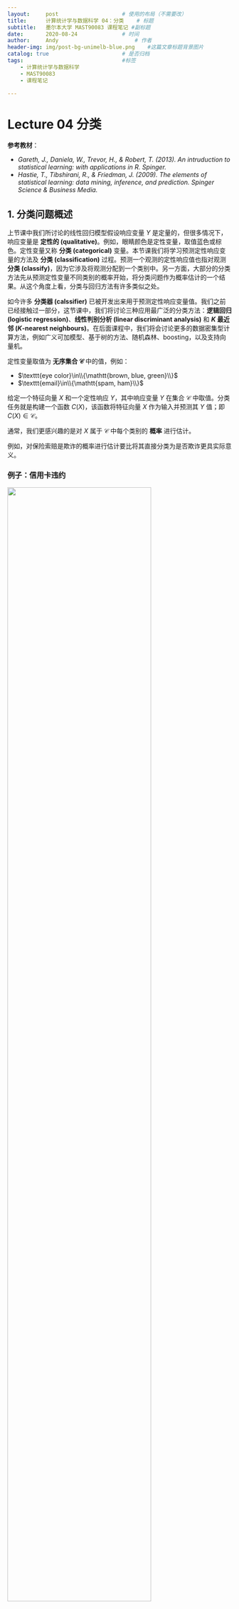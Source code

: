 ```yaml
---
layout:     post   				    # 使用的布局（不需要改）
title:      计算统计学与数据科学 04：分类   	# 标题 
subtitle:   墨尔本大学 MAST90083 课程笔记 #副标题
date:       2020-08-24				# 时间
author:     Andy 						# 作者
header-img: img/post-bg-unimelb-blue.png 	#这篇文章标题背景图片
catalog: true 						# 是否归档
tags:								#标签
    - 计算统计学与数据科学
    - MAST90083
    - 课程笔记

---
```


# Lecture 04  分类

**参考教材**：

* *Gareth, J., Daniela, W., Trevor, H., & Robert, T. (2013). An intruduction to statistical learning: with applications in R. Spinger.*
* *Hastie, T., Tibshirani, R., & Friedman, J. (2009). The elements of statistical learning: data mining, inference, and prediction. Spinger Science & Business Media.*

## 1. 分类问题概述

上节课中我们所讨论的线性回归模型假设响应变量 $Y$ 是定量的，但很多情况下，响应变量是 **定性的 (qualitative)**。例如，眼睛颜色是定性变量，取值蓝色或棕色。定性变量又称 **分类 (categorical)** 变量。本节课我们将学习预测定性响应变量的方法及 **分类 (classification)** 过程。预测一个观测的定性响应值也指对观测 **分类 (classify)**，因为它涉及将观测分配到一个类别中。另一方面，大部分的分类方法先从预测定性变量不同类别的概率开始，将分类问题作为概率估计的一个结果。从这个角度上看，分类与回归方法有许多类似之处。

如今许多 **分类器 (calssifier)** 已被开发出来用于预测定性响应变量值。我们之前已经接触过一部分，这节课中，我们将讨论三种应用最广泛的分类方法：**逻辑回归 (logistìc regression)**、**线性判别分析 (linear discriminant analysis)** 和 **$K$ 最近邻 ($K$-nearest neighbours)**。在后面课程中，我们将会讨论更多的数据密集型计算方法，例如广义可加模型、基于树的方法、随机森林、boosting，以及支持向量机。

定性变量取值为 **无序集合 $\mathcal C$** 中的值，例如：

* $\texttt{eye color}\in\\{\mathtt{brown, blue, green}\\}$
* $\texttt{email}\in\\{\mathtt{spam, ham}\\}$

给定一个特征向量 $X$ 和一个定性响应 $Y$，其中响应变量 $Y$ 在集合 $\mathcal C$ 中取值。分类任务就是构建一个函数 $C(X)$，该函数将特征向量 $X$ 作为输入并预测其 $Y$ 值；即 $C(X) \in \mathcal C$。

通常，我们更感兴趣的是对 $X$ 属于 $\mathcal C$ 中每个类别的 **概率** 进行估计。

例如，对保险索赔是欺诈的概率进行估计要比将其直接分类为是否欺诈更具实际意义。

### 例子：信用卡违约

<img src="http://andy-blog.oss-cn-beijing.aliyuncs.com/blog/2020-11-07-WX20201107-132447%402x.png" width="80%">

<span style="font-size:10pt"> <span style="color:steelblue;font-weight:bold">图 1</span>：`Default` 数据集。**左图**：部分个体的年收入与月信用卡余额关系。信用卡违约的个体标记为 “$+$”，未违约的个体标记为 “$\circ$”。**中图**：`default` 关于 `balance` 函数的箱型图。**右图**：`default` 关于 `income` 函数的箱型图。</span>

## 2. 为什么线性回归不可用

假设在上面的 `Default` 分类任务中，我们将响应变量编码为：

$$Y=\begin{cases}0 & \text{if }\texttt{NO} \\[2ex] 1 & \text{if }\texttt{YES}\end{cases}$$

我们可以简单地对 $X$ 进行 $Y$ 的线性回归，并且如果 $Y> 0.5$ 就将其分类为 $\texttt{YES}$ 吗？

* 在这种二元结果的情况下，线性回归可以很好地用作分类器，并且它等效于我们稍后将讨论的 **线性判别分析**。
* 由于总体的 $E(Y\mid X=x)=\Pr (Y=1\mid X=x)$，我们可能认为回归可以完美解决此任务。
* 然而，**线性** 回归可能会产生小于 $0$ 或大于 $1$ 的概率。因此，**逻辑回归 (logistic regression)** 更为合适。

<img src="http://andy-blog.oss-cn-beijing.aliyuncs.com/blog/2020-11-07-WX20201107-134623%402x.png" width="80%">

<span style="font-size:10pt"> <span style="color:steelblue;font-weight:bold">图 2</span>：`Default` 数据分类。**左图**：线性回归估计的 `default` 概率。可以看到，其中一些数据上估计的概率值是负数。橙色标记表示按照 $0/1$ 编码的 `default` 值 ($\texttt{NO}$ 或 $\texttt{YES}$)。**右图**：逻辑回归预测的 `default` 概率，所有估计的概率均落在 $0$ 到 $1$ 之间。</span>

橙色标记表示响应 $Y$ 为 $0$ 或 $1$。可以看到，线性回归无法很好地估计 $\Pr(Y=1\mid X)$，而逻辑回归似乎非常适合该任务。

现在，假设我们有一个具有三种可能值的响应变量。例如，对于急诊室中的病人，我们需要根据他们的症状对其进行分类：`stroke` (中风)、`drug overdose` (服药过量) 和 `epileptic seizure` (癫痫发作)。考虑用一个定量的响应变量 $Y$ 对这些值编码：

$$Y=\begin{cases}1 & \text{if }\texttt{stroke} \\[2ex] 2 & \text{if }\texttt{drug overdose}\\[2ex] 3 & \text{if }\texttt{epileptic seizure}\end{cases}$$

我们可以根据这些编码，并结合一系列预测变量 $X_1,\dots,X_p$ 通过最小二乘法建立线性回归模型来预测 $Y$。

但是，这种做法存在一个问题：上面的编码方式实际默认了一个有序的输出，它实际上暗示了 `stroke` 和 `drug overdose` 之间的差异与 `drug overdose` 和 `epileptic seizure` 之间的差异是相同的。然而，实际上并没有特别的原因必需这样，我们同样可以选择另一种编码顺序。对一个二元定性响应变量而言，这种做法不会影响最终结果，例如，病人的身体状况只有两种可能 `stroke` 和 `drug overdose`，这种情况下，即使我们改变编码顺序，线性回归最后依然会给出相同的结果。然而，对于两个以上水平的响应变量而言，不同的编码顺序将产生完全不同的线性模型，继而导致对于同一测试观测产生不同的预测类别。

如果响应变量值确实存在一个自然的程度顺序，例如温和、中等和剧烈，并且温和和中等的程度差距与中等和剧烈的程度差距是相近的，那么将其编码为 $1,2,3$ 是合理的。但是请注意，**通常我们不能将一个定性的响应变量自然地转换为两个水平以上的定量变量来建立回归模型。**

这种情况下，线性回归不再适用。**多类别逻辑回归 (Multiclass Logistic Regression)** 或者 **判别分析 (Discriminant Analysis)** 更为合适。

## 3. 逻辑回归

### 3.1 逻辑回归模型

为了简化，我们记 $p(X)=\Pr(Y=1\mid X)$。考虑利用 `balance` 预测 `default`。

如前所述，线性回归在处理分类问题时无法保证结果概率落在 $0$ 到 $1$ 之间，为避免这类问题，我们必须找到一个函数建立针对 $p(X)$ 的模型，使对任意 $X$ 值该函数的输出结果都在 $0$ 和 $1$ 之间。

有许多函数可以满足上述要求。在逻辑回归中，采用以下 **逻辑函数 (logistic function)** 形式：

$$p(X)=\dfrac{e^{\beta_0 + \beta_1 X}}{1+ e^{\beta_0 + \beta_1 X}}$$

可以看到，无论 $\beta_0$、$\beta_1$ 或 $X$ 取值如何，$p(X)$ 的值始终落在 $0$ 到 $1$ 之间。

通过整理，可得

$$\log \left(\dfrac{p(X)}{1-p(X)}\right)=\beta_0 + \beta_1 X$$

这种单调变换称为 $p(X)$ 的 **对数几率 (log odds)** 或 **分对数 (logit)**。

### 3.2 估计回归系数

我们使用 **最大似然 (maximum likelihood)** 对模型参数进行估计。

其基本思想是：寻找 $\beta_0$ 和 $\beta_1$ 的一个估计，使得通过逻辑函数得到的每个人的违约预测概率 $\hat p(x_i)$ 最大可能地与违约的观测情况接近。即，求出的估计 $\hat \beta_0$ 和 $\hat \beta_1$，使得所有违约人的值接近于 $1$ ，而来违约大的值接近于 $0$。

这可以通过 **似然函数 (likelihood function)** 表述，其形式如下：

$$\ell (\beta_0,\beta_1) = \prod_{i:y_i=1}p(x_i)\prod_{i:y_i=0}(1- p(x_i))$$

它给出了在数据中已观察到的 $0$ 和 $1$ 的概率。我们选择能够使观测数据的似然函数最大化的 $\beta_0$ 和 $\beta_1$。

大多数统计软件包都可以通过最大似然拟合线性逻辑回归模型。在 R 中，我们可以使用 `glm()` 函数来拟合逻辑回归模型。

表 1 显示了 `Default` 数据中，建立用 `balance` 预测 `default = YES` 概率的逻辑回归模型的系数估计和其他相关信息。可以看到，$\hat \beta_1 =0.0055$，这表示信用卡余额 `bal­ance` 越多，发生违约 `default` 的概率就越大。更准确地说，`balance` 每增加一个单位，`default` 的 log odds 就增加 $0.0055$ 个单位。

<span style="font-size:10pt"> <span style="color:steelblue;font-weight:bold">表 1</span>：在 `Default` 数据中，建立用 `balance` 预测 `default` 概率的逻辑回归模型的系数估计。`balance` 每增加一个单位，`default` 的 log odds 增加 $0.0055$ 个单位。</span>

||系数|标准误|$Z$ 统计量|p 值|
|--|:--:|:--:|:--:|:--:|
|`Intercept`|$-10.6513$|$0.3612$|$-29.5$|$< 0.0001$|
|`balance`|$0.0055$|$0.0002$|$24.9$|$< 0.0001$|

表 1 中逻辑回归模型的输出结果与之前的线性回归输出的结果是类似的。例如，系数估计的准确性可通过计算标准误来衡量。表 1 中的 $Z$ 统计量和线性回归模型输出的 $t$ 统计量的作用是一样的，如 $\beta_1$ 的 $Z$ 统计量等于 $\hat \beta_1 / SE(\hat \beta_1)$。当 $Z$ 统计量的绝对值很大时，说明零假设 $H_0: \beta_1=0$ 不成立。零假设也就是 $p(X)=\frac{e^{\beta_0}}{1+e^{\beta_0}}$，表示 `default` 概率不依赖于 `balance`。由于表 1 中 `balance` 的 p 值很小，因此拒绝 $H_0$，表明 `default` 概率与 `balance` 之间确实存在关系。另外，这里截距项估计通常意义不大，主要作用是调节平均拟合概率使之与真实数据实际 odds 更接近。

### 3.3 预测

对于某个信用卡余额 `balance` 为 $1000$ 美元的个体，其估计的违约 `default = YES` 概率是多少？

$$\hat p(X)=\dfrac{e^{\hat \beta_0 + \hat \beta_1 X}}{1+e^{\hat \beta_0 + \hat \beta_1 X}}=\dfrac{e^{-10.6513 + 0.0055\times 1000}}{1+e^{-10.6513 + 0.0055\times 1000}}=0.006$$

对于 `balance` 为 $2000$ 美元的个体呢？

$$\hat p(X)=\dfrac{e^{\hat \beta_0 + \hat \beta_1 X}}{1+e^{\hat \beta_0 + \hat \beta_1 X}}=\dfrac{e^{-10.6513 + 0.0055\times 2000}}{1+e^{-10.6513 + 0.0055\times 2000}}=0.586$$

可见，对于某个个体，信用卡余额 (`balance`) 越高，其违约 (`default = YES`) 的概率也越高。

另外，我们还可以尝试用定性预测变量 `student` 来拟合逻辑回归模型。我们将 `student` 编码为一个虚拟变量 `student [YES]`：学生为 $1$，非学生为 $0$。表 2 给出了用 `student` 预测 `default` 概率的逻辑回归模型的结果，可以看出虚拟变量的系数值是正的，其 p 值也是显著的。这表明学生比非学生更容易违约。

<span style="font-size:10pt"> <span style="color:steelblue;font-weight:bold">表 2</span>：在 `Default` 数据中，建立用 `student` 预测 `default` 概率的逻辑回归模型的系数估计。`student` 用一个虚拟变量 `student [YES]` 编码，$1$ 代表学生，$0$ 代表非学生。</span>

||系数|标准误|$Z$ 统计量|p 值|
|--|:--:|:--:|:--:|:--:|
|`Intercept`|$-3.5041$|$0.0707$|$-49.55$|$< 0.0001$|
|`student [YES]`|$0.4049$|$0.1150$|$3.52$|$0.0004$|

$$\widehat{\Pr}(\texttt{default}=\texttt{YES} \mid \texttt{student}=\texttt{YES})=\dfrac{e^{-3.5041+0.4049\times 1}}{1+e^{-3.5041+0.4049\times 1}}=0.0431$$

$$\widehat{\Pr}(\texttt{default}=\texttt{YES} \mid \texttt{student}=\texttt{NO})=\dfrac{e^{-3.5041+0.4049\times 0}}{1+e^{-3.5041+0.4049\times 0}}=0.0292$$

可以看到，学生比非学生违约概率更大。

### 3.4 多元逻辑回归

现在考虑预测一个二元响应变量受多个因素影响的情况。类似于之前的多元线性回归，我们可以将二元逻辑回归推广到多元情况：

$$\log \left(\dfrac{p(X)}{1-p(X)}\right)=\beta_0 + \beta_1 X_1 + \cdots + \beta_p X_p$$

这里，$X=(X_1,\dots,X_p)$ 表示 $p$ 个预测变量，这种情况下，逻辑函数为：

$$p(X)=\dfrac{e^{\beta_0 + \beta_1 X_1 + \cdots + \beta_p X_p}}{1+ e^{\beta_0 + \beta_1 X_1 + \cdots + \beta_p X_p}}$$

和之前一样，我们可以通过最大似然方法估计系数 $\beta_0,\beta_1,\dots,\beta_p$。

表 3 给出了用 `balance`、`income` 和 `student` 三个预测变量对 `default` 概率建立的逻辑回归模型的系数估计。

<span style="font-size:10pt"> <span style="color:steelblue;font-weight:bold">表 3</span>：在 `Default` 数据中，结合 `balance`、`income`、`student` 三个预测变量建立的预测 `default` 概率的逻辑回归模型的系数估计。`student` 用一个虚拟变量 `student [YES]` 编码，$1$ 代表学生，$0$ 代表非学生。`income` 的单位为千美元。</span>

||系数|标准误|$Z$ 统计量|p 值|
|--|:--:|:--:|:--:|:--:|
|`Intercept`|$-10.8690$|$0.4923$|$-22.08$|$< 0.0001$|
|`balance`|$0.0057$|$0.0002$|$24.74$|$< 0.0001$|
|`income`|$0.0030$|$0.0082$|$0.37$|$0.7115$|
|`student [YES]`|$-0.6468$|$0.2362$|$-2.74$|$0.0062$|

表 3 的结果有点出乎意料。其中 `balance` 和 `student [YES]` 的 p 值很小，意味着两者对 `default` 概率是有影响的。然而这里 `student [YES]` 系数是负数，说明学生要比非学生的违约概率更低，这似乎和我们之前在单变量逻辑回归中得到的结论相矛盾。

<img src="http://andy-blog.oss-cn-beijing.aliyuncs.com/blog/2020-11-07-WX20201107-155801%402x.png" width="80%">

<span style="font-size:10pt"> <span style="color:steelblue;font-weight:bold">图 3</span>：`Default` 数据集的混淆现象。**左图**：学生 (橙色) 与非学生 (蓝色) 的违约率。实线表示违约率与 `balance` 的函数关系，水平虚线是考虑所有变量时的违约率。**右图**：学生 (橙色) 与非学生 (蓝色) 的 `balance` 的箱型图。</span>

图 3 对这个看似矛盾的问题从图像上给予解释：

* 通常，学生的信用卡余额 (`balance`) 要比非学生高，而 `balance` 与违约率之间又存在正相关关系，因此，学生的 **边缘违约率 (marginal default rate)** 实际上要高于非学生。
* 但是，对于每个给定的 `balance` 水平，学生的违约率都要低于非学生。
* 多元逻辑回归可以帮助我们发现这点。

#### 例子：南非心脏病

* 80 年代初来自南非西开普的 $160$ 例 MI (心肌梗塞) 和 $302$ 例对照 (所有年龄在 15-64 岁的男性)。
* 该地区的总体患病率很高：$5.1\%$。图 4 中的散点图矩阵中显示了对 $7$ 个预测变量 (风险因素) 的测量。
* 目标是确定风险因素的相对强度和方向。
* 这是一项旨在对公众进行健康饮食教育的干预研究的一部分。

<img src="http://andy-blog.oss-cn-beijing.aliyuncs.com/blog/2020-11-07-Picture1.png" width="80%">

<span style="font-size:10pt"> <span style="color:steelblue;font-weight:bold">图 4</span>：南非心脏病数据的散点图矩阵。响应采用颜色编码：病例 (MI) 为红色，控制组为青绿色。其中，`famhist` 是一个二元变量：$1$ 表示具有 MI 家族病史。</span>

```{python}
> heartfit <-glm(chd∼.,data=heart ,family=binomial)
> summary(heartfit)

Call:
glm(formula = chd ∼ ., family=binomial, data=heart)

Coefficients :
                Estimate    Std. Error  z value  Pr(>|z|)

(Intercept)    -4.1295997   0.9641558  -4.283    1.84e-05  ***
sbp             0.0057607   0.0056326   1.023    0.30643
tobacco         0.0795256   0.0262150   3.034    0.00242   **
ldl             0.1847793   0.0574115   3.219    0.00129   **
famhistPresent  0.9391855   0.2248691   4.177    2.96e-05  ***
obesity        -0.0345434   0.0291053  -1.187    0.23529
alcohol         0.0006065   0.0044550   0.136    0.89171
age             0.0425412   0.0101749   4.181    2.90e-05  ***

(Dispersion parameter for binomial family taken to be 1)

    Null deviance: 596.11 on 461 degrees of freedom
Residual deviance: 483.17 on 454 degrees of freedom
AIC: 499.17
```

#### 病例对照抽样和逻辑回归

* 在南非心脏病数据集中，有 $160$ 个病例和 $302$ 个控制对照，病例占比约 $\tilde \pi = 0.35$。然而，MI 在该地区的实际流行率为 $π= 0.05$。
* 使用病例-对照样本，我们可以准确地估计回归参数 $\beta_j$ (如果我们的模型是正确的)；但是，对于常数项 $\beta_0$ 的估计不正确。
* 我们可以通过简单变换来校正估计的截距

  $$\hat \beta_0^* = \hat \beta_0 + \log \dfrac{\pi}{1-\pi} - \log \dfrac{\tilde \pi}{1- \tilde \pi} $$

* 通常，这种情况比较少见，我们一般对于系数和截距项的估计会全部接受。另外，一般而言，高达 (病例数) 五倍的控制组数量已经足够了。

<img src="http://andy-blog.oss-cn-beijing.aliyuncs.com/blog/2020-11-07-WX20201107-164427%402x.png" width="60%">

<span style="font-size:10pt"> <span style="color:steelblue;font-weight:bold">图 5</span>：与病例相比，对控制组进行更多采样可以减小参数估计的方差。但是在经过大约 5:1 的比率后，这种方差减小的趋势明显变小了。</span>

### 3.5 多类别逻辑回归

到目前为止，我们已经讨论了二分类逻辑回归。我们可以很容易将其推广到多分类问题。其中，一种版本 (在 R 包 `glmnet` 中使用) 具有以下对称形式：

$$\Pr(Y=k\mid X)=\dfrac{e^{\beta_{0k}+ \beta_{1k}X_1 +\cdots + \beta_{pk}X_p}}{\sum_{\ell=1}^{K} e^{\beta_{0\ell}+ \beta_{1\ell}X_1 +\cdots + \beta_{p\ell}X_p}}$$

这里，**每个** 类都具有一个线性函数。

(我们可能已经意识到，像二分类类逻辑回归一样，这里实际上只需要 $K−1$ 个线性函数。)

我们将其称为 **多类别逻辑回归 (multiclass/multinomial logistic regression)**。

## 4. 判别分析

在二元响应变量的情况下，逻辑回归根据其逻辑函数直接对概率 $\Pr(Y=k\mid X=x)$ 建模。用统计语言说，即给定预测变量 $X$，建立响应变量 $Y$ 的条件分布模型。

现在，我们考虑另外一类间接估计这些概率的方法：

* 在这类方法中，我们分别对每种响应分类 (给定的 $Y$) 建模预测变量 $X$ 的分布 $\Pr(X\mid Y=k)$，然后运用 **贝叶斯定理 (Bayes theorem)** 翻转，来估计 $\Pr(Y=k\mid X=x)$。
* 当我们将每一类假设为正态 (高斯) 分布时，我们将得到线性或者二次判别分析。
* 但是，这种方法非常普遍，我们也可以使用其他版本。这里，我们将重点关注正态分布。

那么，为什么我们已经有了逻辑回归，还要使用另一类方法呢?

通常，有如下几个方面的原因：

1. 当不同类别之间的区分度很高时，逻辑回归模型的参数估计不够稳定，而线性判别分析不存在这个问题。
2. 如果样本数 $n$ 比较小，而且在每一类响应分类中预测变量 $X$ 都近似服从正态分布，那么线性判别分析要比逻辑回归更稳定。
3. 如前所述，当响应变量的分类多于两类时，线性判别分析应用更普遍，因为它还提供了数据的低维视图。

### 4.1 运用贝叶斯定理进行分类

假设观测分成 $K$ 类，$K\ge 2$，即定性响应变最 $Y$ 可以取 $K$ 个不同的无序值。这种情况下，**贝叶斯定理 (Bayes thcorem)** 可以表述为：

$$\Pr(Y=k\mid X=x)=\dfrac{\Pr(X=x\mid Y=k)\cdot \Pr(Y=k)}{\Pr(X=x)}$$

将其稍作变换以进行判别分析：

$$\Pr(Y=k\mid X=x)=\dfrac{\pi_k f_k(x)}{\sum_{l=1}^{K}\pi_l f_l(x)}$$

其中，

* $f_k(x)=\Pr(X=x\mid Y=k)$ 表示第 $k$ 类观测的 $X$ 的 **密度函数 (density function)**。这里，我们将在每个类中分别使用正态密度。
* $\pi_k=\Pr(Y=k)$ 表示第 $k$ 类的 **边缘 (marginal)** 或者 **先验 (prior)** 概率。

我们将一个新的数据点分到其概率密度最高的类别中。

<img src="http://andy-blog.oss-cn-beijing.aliyuncs.com/blog/2020-11-07-WX20201107-173527%402x.png" width="80%">

<span style="font-size:10pt"> <span style="color:steelblue;font-weight:bold">图 6</span>：二元响应变量下，不同先验分布的情况。**左图**：类别 1 和 类别 2 的先验概率均为 $0.5$。**右图**：类别 1 和 类别 2 的先验概率分别为 $0.3$ 和 $0.7$。</span>

当先验不同时，我们也会将其考虑在内，并比较 $\pi_k f_k(x)$。在右图中，我们将其分到粉红色表示的类别中，注意，此时决策边界已偏向左侧。

### 4.2 $p=1$ 情况下的线性判别分析

假设 $p = 1$，即只有一个预测变量。假设 $f_k(x)$ 是 **正态的 (nonnal)** 或 **高斯的 (Gaussian)**。在一维的情况下，正态密度函数形式为：

$$f_k(x)=\dfrac{1}{\sqrt{2\pi}\sigma_k}e^{-\frac{1}{2}\left(\frac{x-\mu_k}{\sigma_k}\right)^2}$$

这里，$\mu_k$ 表示第 $k$ 类的均值，$\sigma_k^2$ 表示第 $k$ 类的方差。我们假设所有类别的方差都相同，即 $\sigma_k=\sigma$。

将其代入贝叶斯公式，我们得到一个关于 $p_k(x)=\Pr(Y=k\mid X=x)$ 的相当复杂的表达式：

$$p_k(x)=\dfrac{\pi_k \dfrac{1}{\sqrt{2\pi}\sigma}e^{-\frac{1}{2}\left(\frac{x-\mu_k}{\sigma}\right)^2}}{\sum_{l=1}^{K}\pi_l \dfrac{1}{\sqrt{2\pi}\sigma}e^{-\frac{1}{2}\left(\frac{x-\mu_l}{\sigma}\right)^2}}$$

不过，我们可以对其进行一些简化。

#### 判别函数

为了对 $X = x$ 进行分类，我们需要查看 $p_k(x)$ 中的最大值对应的 $k$。通过对上式两边取对数，并舍弃那些不依赖于 $k$ 的项，这等价于将 $x$ 分配到下面 **判别得分 (discriminant score)** 最大的类：

$$\delta_k(x)=x\cdot \dfrac{\mu_k}{\sigma^2}-\dfrac{\mu_k^2}{2\sigma^2}+\log(\pi_k)$$

注意到，$\delta_k(x)$ 是一个关于 $x$ 的 **线性函数**，这也是 LDA 中线性名称的由来。

如果存在 $K = 2$ 个类别且 $\pi_1=\pi_2=0.5$，那么 **决策边界 (decision boundary)** 将位于：

$$x=\dfrac{\mu_1 + \mu_2}{2}$$

#### 例子

如图 7 的左图，显示了两个正态密度函数 $f_1(x)$ 和 $f_2(x)$，它们分别代表两个不同的分类，其均值和方差分别为 $\mu_1=-1.5, \mu_2=1.5, \sigma^2=1$。

<img src="http://andy-blog.oss-cn-beijing.aliyuncs.com/blog/2020-11-07-WX20201107-184744%402x.png" width="80%">

<span style="font-size:10pt"> <span style="color:steelblue;font-weight:bold">图 7</span>：**左图**：两个一维的正态密度函数，竖直虚钱代表贝叶斯决策边界。**右图**：分别来自两类 $20$ 个观测的直方图，竖直虚钱代表贝叶斯决策边界，竖直实线代表通过训练数据得到的 LDA 决策估计边界。</span>

可以看到，这两个密度函数存在重叠部分，所以给定观测 $X=x$，其响应类别存在不确定性。如果假设观测来自每一类的概率相等，即 $\pi_1=\pi_2=0.5$，那么根据之前的决策边界公式可知，如果 $x < 0$，则将观测分给第一类，否则分给第二类。

在这个例子中，我们事先知道每一类 $X$ 都服从高斯分布，且分布参数都是已知的，因此这里我们可以直接计算出贝叶斯分类器。

但在实践中，我们通常无法直接计算出贝叶斯分类器，因为我们并不知道这些参数；我们有的只是训练数据。在这种情况下，即使我们知道每个类中的 $X$ 确实来自高斯分布，我们仍然估计相关参数，并将其代入决策规则。

#### 估计参数

**线性判别分析 (linear discriminant analysis, LDA)** 中，通常使用以下参数估计：

$$\begin{align}
\hat \pi_k &= \dfrac{n_k}{n} \\[2ex]
\hat \mu_k &= \dfrac{1}{n_k} \sum_{i:y_i=k} x_i \\[2ex]
\hat \sigma^2 &= \dfrac{1}{n-K}\sum_{k=1}^{K} \sum_{i:y_i=k} (x_i-\hat \mu_k)^2 = \sum_{k=1}^{K}\dfrac{n_k-1}{n-K}\cdot \hat \sigma_k^2
\end{align}$$

其中，$\hat \sigma_k^2=\frac{1}{n_k-1}\sum_{i:y_i=k}(x_i-\hat \mu_k)^2$ 是第 $k$ 类的估计方差的通常公式。

LDA 分类器将这些参数估计值代入判别得分 $\delta_k(x)$ 的公式中，并将观测 $X=x$ 分给能够使估计的判别函数 $\hat \delta_k(x)$ 最大化的类别 $k$：

$$\hat \delta_k(x)=x\cdot \dfrac{\hat \mu_k}{\hat \sigma^2}-\dfrac{\hat \mu_k^2}{2\hat \sigma^2}+\log(\hat \pi_k)$$

### 4.3 $p> 1$ 情况下的线性判别分析

现在，我们将 LDA 分类器推广至多元预测变量的情况。假设 $X=(X_1,X_2,\dots,X_p)$ 服从一个均值 $\mu_k$ 不同、协方差矩阵 $\Sigma$ 相同的 **多元高斯分布 (multivariate Gaussian)**。

<img src="http://andy-blog.oss-cn-beijing.aliyuncs.com/blog/2020-11-07-WX20201107-192947%402x.png" width="80%">

<span style="font-size:10pt"> <span style="color:steelblue;font-weight:bold">图 8</span>：图中显示的是两个多元高斯密度函数，$p=2$。**左图**：两个预测变量之间是不相关的。**右图**：两个变量之间的相关系数为 $0.7$。</span>

多元高斯分布的密度函数为：

$$f(x)=\dfrac{1}{(2\pi)^{p/2}|\Sigma|^{1/2}}e^{-\frac{1}{2}(x-\mu)^{\mathrm T}\Sigma^{-1}(x-\mu)}$$

多元 LDA 判别函数为：

$$\delta_k(x)=x^{\mathrm T}\Sigma^{-1}\mu_k - \dfrac{1}{2}\mu_k^{\mathrm T}\Sigma^{-1}\mu_k + \log \pi_k$$

尽管其形式相对复杂，但是 $\delta_k(x)=c_{k0} + c_{k1}x_1 +\cdots + c_{kp}x_p$ 仍然是一个关于 $x$ 的线性函数。

#### 例子：$p=2$ 个预测变量，$K=3$ 个响应类别

<img src="http://andy-blog.oss-cn-beijing.aliyuncs.com/blog/2020-11-07-WX20201107-194144%402x.png" width="80%">

<span style="font-size:10pt"> <span style="color:steelblue;font-weight:bold">图 9</span>：一个三类别响应变量的例子。每一类的观测均服从一个均值不同、协方差矩阵相同的多元高斯分布，其中 $p =2$。**左图**：显示的是包含每一类的 $95\%$ 概率的椭圆。虚线表示贝叶斯决策边界。**右图**：每一类各自生成 $20$ 个观测样本，黑色实线表示 LDA 决策边界，虚线表示贝叶斯决策边界。</span>

这里，$\pi_1=\pi_2=\pi_3=1/3$。

图中虚线代表 **贝叶斯决策边界 (Bayes decision boundaries)**。如果能够知道，那么在所有可能的分类器中，它们将产生最少的误分类错误。

#### 例子：Fisher 的鸢尾花数据集

<img src="http://andy-blog.oss-cn-beijing.aliyuncs.com/blog/2020-11-07-WX20201107-195020%402x.png" width="80%">

<span style="font-size:10pt"> <span style="color:steelblue;font-weight:bold">图 10</span>：Fisher 的鸢尾花数据集 `Iris` 中各预测变量的散点图矩阵。其中包含 $4$ 个预测变量：`Sepal.Length`、`Sepal.Width`、`Petal.Length`、`Petal.Width`；$3$ 个响应类别：`Setosa` (蓝色)、`Versicolor` (黄色)、`Virginica` (绿色)；并且每个类别包含 $50$ 个训练样本。
</span>

LDA 分类器对总共 $150$ 个训练样本中进行了分类，除了 $3$ 个误分类样本外，其余全部分类正确。

<img src="http://andy-blog.oss-cn-beijing.aliyuncs.com/blog/2020-11-07-WX20201107-195824%402x.png" width="80%">

<span style="margin:auto; display:table; font-size:10pt"> <span style="color:steelblue;font-weight:bold">图 11</span>：Fisher 的鸢尾花数据集 `Iris` 中，LDA 分类器得到的决策边界。</span>

当响应变量有 $K$ 类时，线性判别分析的结果可以在 $K-1$ 维图中精确查看。

为什么？ 因为 LDA 本质上将数据分类到最接近的中心点，并且它们跨越 $K−1$ 维平面，每条坐标轴表示一个类别 $k$ 的判别函数 $\delta_k(x)$。

即使当 $K> 3$ 时，我们仍然可以找到一个 “最佳” 的二维平面，使判别规则可视化。

### 4.4 从判别函数 $\delta_k(x)$ 到概率

一旦我们估计出了判别函数 $\hat \delta_k(x)$，我们就可以用它来估计不同类别的概率：

$$\widehat{\Pr}(Y=k\mid X=x)=\dfrac{e^{\hat \delta_k(x)}}{\sum_{l=1}^{K}e^{\hat \delta_l(x)}}$$

因此，将 $X=x$ 分给最大 $\hat \delta_k(x)$ 对应的类等价于将其分给使概率 $\widehat{\Pr}(Y=k\mid X=x)$ 最大化的类。

当 $K=2$ 时，如果 $\widehat{\Pr}(Y=2\mid X=x) \ge 0.5$，则将其分到类别 2；否则，将其分到类别 1。

### 4.5 例子：LDA 对信用卡违约数据分类

现在，我们将 LDA 运用于 `Default` 数据上，根据一个人的信用卡余额和学生身份预测其违约情况。LDA 对 $10000$ 个训练数据进行拟合，结果如表 4 所示。

<span style="font-size:10pt"> <span style="color:steelblue;font-weight:bold">表 4</span>：对 $10000$ 个 `Default` 数据集中的训练观测，LDA 预测与真实违约所组成的混淆矩阵。矩阵中主对角线上的元素为被正确分类的人数，而其余非对角线上的元素为被错误分类的人数。这里，LDA 对 23 个没有违约的人和 252 个违约的人的分类出现错误。</span>

<img src="http://andy-blog.oss-cn-beijing.aliyuncs.com/blog/2020-11-07-WX20201107-202715%402x.png" width="60%">

**分类错误率**：$(23 + 252)/10000 = 2.75\%$

**注意事项**：

* 上面计算的是 **训练错误率**，可能存在过拟合。在该例中，由于 $n = 10000, p=4$，所以并不需要担心这个问题。
* 如果我们总是将数据分类为 “`NO`”，那么这里错误率也仅为 $333/10000=3.33\%$。所以，一个普通的 **零分类器 (null classifier)** 也可能达到仅比 LDA 错误率高一点的效果。
* 在真实的 “`NO`” 中，错误率仅为 $23/9667 = 0.2\%$；在真实的 “`YES`” 中，错误率则高达 $252/333 = 75.7\%$。

#### 混淆矩阵

<img src="http://andy-blog.oss-cn-beijing.aliyuncs.com/blog/2020-11-07-WX20201108-003607%402x.png" width="60%">

<span style="margin:auto; display:table; font-size:10pt"> <span style="color:steelblue;font-weight:bold">图 12</span>：混淆矩阵及各相关指标计算公式。</span>

#### 错误类型

* **假阳性率 (False positive rate)**：假阳性样本 (即被分类为阳性但实际为阴性的样本) 在全部真实阴性样本中所占的比例 (例如，前面计算的 $0.2\%$)。
* **假阴性率 (False negative rate)**：假阴性样本 (即被分类为阴性但实际为阳性的样本) 在全部真实阳性样本中所占的比例 (例如，前面计算的 $75.7\%$)。

上面的混淆矩阵是通过将满足以下条件的样本分类到 `YES` 得到的：

$$\widehat{\Pr}(\texttt{Default}=\texttt{YES}\mid \texttt{Balance},\texttt{Student}) \ge 0.5$$

我们可以通过将阈值从 $0.5$ 更改为区间 $[0, 1]$ 中的某个其他值来改变以上两种错误率：

$$\widehat{\Pr}(\texttt{Default}=\texttt{YES}\mid \texttt{Balance},\texttt{Student}) \ge \text{threshold}$$

#### 调整阈值

<img src="http://andy-blog.oss-cn-beijing.aliyuncs.com/blog/2020-11-07-WX20201107-225838%402x.png" width="80%">

<span style="font-size:10pt"> <span style="color:steelblue;font-weight:bold">图 13</span>：图中显示的是对 `Default` 数据集，错误率关于分类后验概率的阈值的函数。黑色曲线代表总的错误率，蓝色曲线代表假阴性率 (即违约者被错误分类的比例)，而橙色曲线代表假阳性率 (即未违约者被错误分类的比例)。</span>

这里，为了适当降低假阴性率，我们可能希望将阈值降低到 $0.1$ 或更小。

#### ROC 曲线

ROC 曲线可以同时展示出所有可能阈值出现的以上两类错误。图 14 表示了训练数据上 LDA 分类器的 ROC 曲线。分类器的性能表现是通过 **ROC 曲线下方的面积 (area under the ROC curve, AUC)** 来表示的，该曲线能够涵盖所有可能的阈值。一个理想的 ROC 曲线会紧贴左上角，通常我们可以认为，**AUC 越大，分类器性能越好**。

<img src="http://andy-blog.oss-cn-beijing.aliyuncs.com/blog/2020-11-07-WX20201107-231243%402x.png" width="60%">

<span style="font-size:10pt"> <span style="color:steelblue;font-weight:bold">图 14</span>：关于 `Default` 数据的 LDA 分类器的 ROC 曲线。改变后验违约概率的阈值，它追踪出两类错误。真实的阈值没有显示出来。**真阳性率**：在给定阈值下，违约者被正确判断的比例。**假阳性率**：同样调值下，未违约者被错误判断的比例。理想的 ROC 曲线应该紧贴左上角，即高的真阳性率，低的假阳性率。对角虚线代表 “没有信息” 的分类器，如果学生身份和信用卡余额对违约概率没有影响，那么该直线即是我们所期望的。</span>

### 4.6 其他形式的判别分析

$$\Pr(Y=k\mid X=x)=\dfrac{\pi_k f_k(x)}{\sum_{l=1}^{K}\pi_l f_l(x)}$$

当 $f_k(x)$ 为高斯密度，并且在每一类中具有相同的协方差矩阵 $\Sigma$ 时，上式将推导出 **线性判别分析**。通过改变 $f_k(x)$ 的形式，我们可以得到不同的分类器。

* 在每个类别都服从高斯分布，但各自具有不同 $\Sigma_k$ 的情况下，我们可以推导出 **二次判别分析 (quadratic discriminant analysis, QDA)**。

* 当每个类中 $f_k(x)=\prod_{j=1}^{p}f_{jk}(x_j)$ (条件独立模型) 时，我们可以得到 **朴素贝叶斯分类器 (naive Bayes classifier)**。对于高斯分布而言，这意味着 $\Sigma_k$ 是一个对角矩阵。

* 通过提出各种特定的密度模型 $f_k(x)$，我们可以得到许多不同形式的判别分析方法，包括非参数方法。

#### 二次判别分析

与 LDA 一样， QDA 分类器也假设每一类观测都服从一个高斯分布，不同之处在于，QDA 假设每一类观测都有自己的协方差矩阵，即它假设来自第 $k$ 类的观测 $X \sim N(\mu_k,\Sigma_k)$。QDA 将样本分到能够使下面的判别函数最大化的类别 $k$ 中。

QDA 的判别函数为：

$$\delta_k(x)=-\dfrac{1}{2}(x-\mu_k)^{\mathrm T}\Sigma_k^{-1}(x-\mu_k) + \log \pi_k$$

由于这里不同类别的 $\Sigma_k$ 是不同的，所以判别函数中包含 $x$ 的二次项。

<img src="http://andy-blog.oss-cn-beijing.aliyuncs.com/blog/2020-11-07-WX20201107-234130%402x.png" width="80%">

<span style="font-size:10pt"> <span style="color:steelblue;font-weight:bold">图 15</span>：**左图**：当 $\Sigma_1=\Sigma_2$ 时，二分类问题下的贝叶斯 (紫色虚线)、LDA (黑色点线)、QDA (绿色实线) 决策边界。阴影为 QDA 决策管辖部分。由于此时贝叶斯决策边界是线性的，所以 LDA 比 QDA 更加接近真实情况。**右图**：相关说明与左图一致，但 $\Sigma_1 \ne \Sigma_2$。由于此时贝叶斯决策边界不是线性的，所以 QDA 比 LDA 更加接近真实情况。</span>

为什么假设 $K$ 类的协方差矩阵是否相同会产生如此大的差异呢？换句话说，为什么有些问题我们选择使用 LDA，而有些问题我们选择使用 QDA 呢? 

这是一个关于偏差-方差权衡的问题。当有 $p$ 个预测变量时，预测协方差矩阵需要 $p(p+1)/2$ 个参数，QDA 需要对每一类分别估计协方差矩阵，即需要 $Kp(p+1)/2$ 个参数。如果我们有 $50$ 个观测变量，那么需要 $1225$ 个参数。然而，通过假设 $K$ 类的协方差矩阵相同，LDA 模型对 $x$ 来说是线性的，这就意味着有 $Kp$ 个线性系数需要估计。所以，LDA 没有 QDA 分类器灵活度高，因此具有更低的方差，该模型具有改善预测效果的潜力，但这里也需要权衡考虑：如果 $K$ 个类具有相同方差这一假设与实际情况严重不符，那么 LDA 将产生很大的偏差。一般而言，如果训练观测数据量相对较少，LDA 是一个比 QDA 更好的决策，此时降低模型的方差很有必要。相反地，如果训练集非常大，则更倾向于使用 QDA，此时分类器的方差不再是一个主要关心的问题，或者说 $K$ 个类的协方差矩阵相同这一假设与实际情况不符。

#### 朴素贝叶斯

朴素贝叶斯假设每个类中的特征之间都是互相独立的。当特征数量 $p$ 非常大时，朴素贝叶斯非常有用，而诸如 QDA，甚至 LDA 等多元方法将无法工作。

**高斯朴素贝叶斯 (Gaussian naive Bayes)** 假设每个类的协方差矩阵 $\Sigma_k$ 都是对角矩阵：

$$\delta_k(x) \propto \log \left[\pi_k \prod_{j=1}^{p}f_{kj}(x_j)\right]=-\dfrac{1}{2}\sum_{j=1}^{p}\dfrac{(x_j-\mu_{kj})^2}{\sigma_{kj}^2} + \log \pi_k$$

这也适用于 **混合** 特征向量 (定性和定量)。如果 $X_j$ 是定性的，则在离散类别上用概率质量函数 (直方图) 代替 $f_{kj}(x_j)$。

尽管有一些很强的假设，但朴素贝叶斯通常能够产生良好的分类结果。

## 5. 不同分类方法对比

### 5.1 逻辑回归 vs. LDA

对于二分类问题，可以证明，对于 LDA

$$\log \left(\dfrac{p_1(x)}{1-p_1(x)}\right)=\log \left(\dfrac{p_1(x)}{p_2(x)}\right)=c_0 + c_1 x_1 + \cdots + c_p x_p$$

因此，它具有与逻辑回归相同的形式。

区别在于如何估计参数：

* 逻辑回归使用基于 $\Pr(Y\mid X)$ 的 **条件似然 (conditional likelihood)**，又称 **判别式学习 (discriminative learning)**。
* LDA 使用基于 $\Pr(X,Y)$ 的 **完全似然 (full likelihood)**，又称 **生成式学习 (generative learning)**。

尽管存在这些差异，但实际上二者的结果通常非常相似。

**注意**：逻辑回归也可以通过在模型中显式包含二次项来拟合 QDA 之类的二次边界。

### 5.2 线性场景 vs. 非线性场景

下面给出了 6 种不同场景下，不同分类器的测试错误率的箱型图，这里预测变量个数 $p=2$。

<img src="http://andy-blog.oss-cn-beijing.aliyuncs.com/blog/2020-11-07-WX20201108-004247%402x.png" width="90%">

<span style="margin:auto; display:table; font-size:10pt"> <span style="color:steelblue;font-weight:bold">图 16</span>：几种线性场景下，不同分类器的测试错误率的箱型图。</span>

<img src="http://andy-blog.oss-cn-beijing.aliyuncs.com/blog/2020-11-07-WX20201108-004840%402x.png" width="90%">

<span style="margin:auto; display:table; font-size:10pt"> <span style="color:steelblue;font-weight:bold">图 17</span>：几种非线性场景下，不同分类器的测试错误率的箱型图。</span>

**场景 1**：两个类分别有 $20$ 个训练观测。每一类的观测都是不相关的正态随机变量，且两类变量的均值不向。从图 16 中的左图可以看到在这种情况下 LDA 的表现良好，由于这里真实模型本身假设为 LDA 模型，所以结果与预期的一致。KNN 效果很差是因为它为了降低方差付出了代价，但却没有在偏差上获得相应补偿。QDA 也表现得比 LDA 要差，因为 QDA 适合灵活度更高的分类器，但在这里高灵活度模型并不适用。由于逻辑回归也假设线性决策边界，所以其结果只比 LDA 略微差一些。

**场景 2**：与场景 1 的假设一样，除了在每个类中，两个预测变量的相关性为 $-0.5$。图 16 中的中图显示了不同方法之间的效果比较，这些结果与场景 1 的情况几乎没有差异。

**场景 3**：从 $t$ 分布中产生 $X_1$ 和 $X_2$，每类 $50$ 个观测。$t$ 分布在形状上和正态分布很相似，但是它倾向于产生更多的极值点，也就是说，有更多的点远离均值。在这种情况下，决策边界仍然是线性的，所以逻辑回归模型比较适合。此时真实分布不符合 LDA 中的假设，由于观测并非来自正态分布，图 16 中的右图显示逻辑回归和 LDA 这两种方法明显优于其他方法，但逻辑回归比 LDA 效果要好一点。特别地，QDA 的效果差可以认为是非正态分布导致的结果。

**场景 4**：数据都由一个正态分布所产生，在第一类中预测变量的相关系数为 $0.5$，在第二类中预测变量的相关系数为 $-0.5$。这与 QDA 中的假设契合，并且产生了二次的决策边界。图 17 中的左图表明了 QDA 优于其他方法。

**场景 5**：每类中，观测来自正态分布，预测变量不相关。然而，响应值来自逻辑回归函数，预测变量为 $X_1^2,X_2^2,X_1\times X_2$。所以，这里有二次决策边界。图 17 中的中图表明了 QDA 再次呈现出最优的效果，KNN-CV 其次，线性模型的效果都很差。

**场景 6**：条件和场景 5 一样，但响应值来自一个更复杂的非线性函数，所以即使是 QDA 的二次决策边界也未能较好地拟合数据。图 17 中的右图表明 QDA 比线性方法略好些，而灵活度更高的 KNN-CV 方法是最好的。但是当 $K= 1$ 时，KNN 在所有方法里给出的结果最差。这表明了以下事实：即使数据显示出一个复杂的非线性关系，如果未能选择出一个合适的平滑度参数，非参数方法如 KNN 仍然可能给出较差的结果。

以上 6 种不同场景下的例子说明，没有哪种方法可以在各种不同场景下都明显优于其他方法：

* 当真实决策边界是线性时，LDA 和逻辑回归方法通常表现良好。
* 当真实决策边界是中等非线性时，QDA 可能会提供更好的结果。
* 最后，对于更复杂的决策边界，非参数方法 (例如：KNN) 可能会更好。但是，必须谨慎选择非参数方法的平滑度。

## 6. 总结

* 逻辑回归在分类问题中非常流行，尤其是当 $K = 2$ 时。
* 当训练样本数量 $n$ 很小，或者不同类被很好地分开，并且高斯假设合理时，LDA 会非常有用。这也适用于 $K> 2$ 的情况。
* 当特征数量 $p$ 很大时，朴素贝叶斯会非常有用。
* 更多有关逻辑回归、LDA 和 KNN 的一些比较，请参见教材第 4.5 节。

下节内容：重抽样方法
